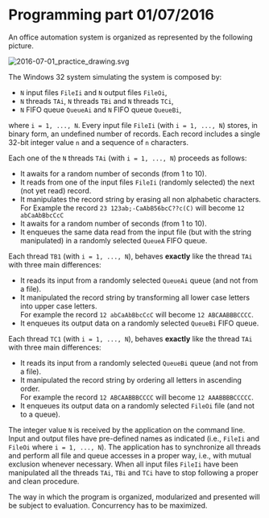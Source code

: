 # Programming part 01/07/2016

An office automation system is organized as represented by the following picture.

![2016-07-01_practice_drawing.svg](https://cdn.rawgit.com/MartinoMensio/SDP-exams/master/2016-07-01/2016-07-01_practice_drawing.svg "System representation")

The Windows 32 system simulating the system is composed by:

* `N` input files `FileIi` and `N` output files `FileOi`,
* `N` threads `TAi`, `N` threads `TBi` and `N` threads `TCi`,
* `N` FIFO queue `QueueAi` and `N` FIFO queue `QueueBi`,

where `i = 1, ..., N`.
Every input file `FileIi` (with `i = 1, ..., N`) stores, in binary form, an undefined number of records. Each record includes a single 32-bit integer value `n` and a sequence of `n` characters.

Each one of the `N` threads `TAi` (with `i = 1, ..., N`) proceeds as follows:

* It awaits for a random number of seconds (from 1 to 10).
* It reads from one of the input files `FileIi` (randomly selected) the next (not yet read) record.
* It manipulates the record string by erasing all non alphabetic characters.  
For Example the record `23 123ab;-CaAbB56bcC??c(C)` will become `12 abCaAbBbcCcC`
* It awaits for a random number of seconds (from 1 to 10).
* It enqueues the same data read from the input file (but with the string manipulated) in a randomly selected `QueueA` FIFO queue.

Each thread `TB1` (with `i = 1, ..., N`), behaves **exactly** like the thread `TAi` with three main differences:

* It reads its input from a randomly selected `QueueAi` queue (and not from a file).
* It manipulated the record string by transforming all lower case letters into upper case letters.  
For example the record `12 abCaAbBbcCcC` will become `12 ABCAABBBCCCC`.
* It enqueues its output data on a randomly selected `QueueBi` FIFO queue.

Each thread `TC1` (with `i = 1, ..., N`), behaves **exactly** like the thread `TAi` with three main differences:

* It reads its input from a randomly selected `QueueBi` queue (and not from a file).
* It manipulated the record string by ordering all letters in ascending order.  
For example the record `12 ABCAABBBCCCC` will become `12 AAABBBBCCCCC`.
* It enqueues its output data on a randomly selected `FileOi` file (and not to a queue).

The integer value `N` is received by the application on the command line. Input and output files have pre-defined names as indicated (i.e., `FileIi` and `FileOi` where `i = 1, ..., N`). The application has to synchronize all threads and perform all file and queue accesses in a proper way, i.e., with mutual exclusion whenever necessary. When all input files `FileIi` have been manipulated all the threads `TAi`, `TBi` and `TCi` have to stop following a proper and clean procedure.

The way in which the program is organized, modularized and presented will be subject to evaluation. Concurrency has to be maximized.

